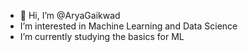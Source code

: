 - 👋 Hi, I’m @AryaGaikwad
-  I’m interested in Machine Learning and Data Science
-  I’m currently studying the basics for ML

<!---
AryaGaikwad/AryaGaikwad is a ✨ special ✨ repository because its `README.md` (this file) appears on your GitHub profile.
You can click the Preview link to take a look at your changes.
--->
